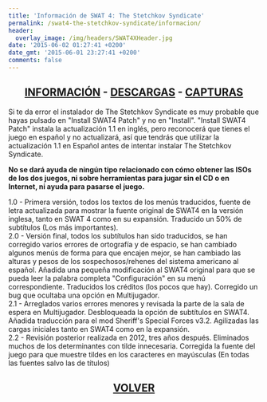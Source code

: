 ```yaml
---
title: 'Información de SWAT 4: The Stetchkov Syndicate'
permalink: /swat4-the-stetchkov-syndicate/informacion/
header:
  overlay_image: /img/headers/SWAT4XHeader.jpg
date: '2015-06-02 01:27:41 +0200'
date_gmt: '2015-06-01 23:27:41 +0200'
comments: false
---
```

<h2 style="text-align: center;"><strong><a href="/swat4-the-stetchkov-syndicate/informacion/">INFORMACIÓN</a> - <a href="/swat4-the-stetchkov-syndicate/descargar/">DESCARGAS</a> - <a href="/swat4-the-stetchkov-syndicate/capturas/">CAPTURAS</a></strong></h2>

Si te da error el instalador de The Stetchkov Syndicate es muy probable que hayas pulsado 
en "Install SWAT4 Patch" y no en "Install". "Install SWAT4 Patch" instala la actualización 
1.1 en inglés, pero reconocerá que tienes el juego en español y no actualizará, así que 
tendrás que utilizar la actualización 1.1 en Español antes de intentar instalar The Stetchkov 
Syndicate.

**No se dará ayuda de ningún tipo relacionado con cómo obtener las ISOs de los dos juegos, 
ni sobre herramientas para jugar sin el CD o en Internet, ni ayuda para pasarse el juego.**

1.0 - Primera versión, todos los textos de los menús traducidos, fuente de letra actualizada 
para mostrar la fuente original de SWAT4 en la versión inglesa, tanto en SWAT 4 como en su 
expansión. Traducido un 50% de subtítulos (Los más importantes).  
2.0 - Versión final, todos los subtítulos han sido traducidos, se han corregido varios errores 
de ortografía y de espacio, se han cambiado algunos menús de forma para que encajen mejor, se 
han cambiado las alturas y pesos de los sospechosos/rehenes del sistema americano al español. 
Añadida una pequeña modificación al SWAT4 original para que se pueda leer la palabra completa 
"Configuración" en su menú correspondiente. Traducidos los créditos (los pocos que hay). 
Corregido un bug que ocultaba una opción en Multijugador.  
2.1 - Arreglados varios errores menores y revisada la parte de la sala de espera en Multijugador. 
Desbloqueada la opción de subtítulos en SWAT4. Añadida traducción para el mod Sheriff's Special 
Forces v3.2. Agilizadas las cargas iniciales tanto en SWAT4 como en la expansión.  
2.2 - Revisión posterior realizada en 2012, tres años después. Eliminados muchos de los 
determinantes con tilde innecesaria. Corregida la fuente del juego para que muestre tildes en 
los caracteres en mayúsculas (En todas las fuentes salvo las de títulos)

<h2 style="text-align: center;"><strong><a href="/swat4-the-stetchkov-syndicate/">VOLVER</a></strong></h2>
